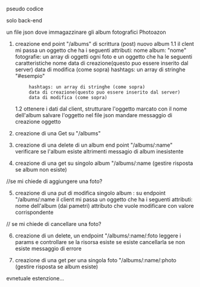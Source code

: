 pseudo codice

solo back-end

un file json dove immagazzinare gli album fotografici Photoazon

1. creazione end point "/albums" di scrittura (post) nuovo album
    1.1 il clent mi passa un oggetto che ha i seguenti attributi:
            nome album: "nome"
            fotografie: un array di oggetti
                ogni foto e un oggetto che ha le seguenti caratteristiche 
                    nome
                    data di creazione(questo puo essere inserito dal server)
                    data di modifica (come sopra)
                    hashtags: un array di stringhe "#esempio"

            hashtags: un array di stringhe (come sopra)
            data di creazione(questo puo essere inserito dal server)
            data di modifica (come sopra)
    1.2 ottenere i dati dal client, 
    strutturare l'oggetto marcato con il nome dell'album
    salvare l'oggetto nel file json
    mandare messaggio di creazione oggetto

2. creazione di una Get su "/albums" 

3. creazione di una delete di un album
    end point "/albums/:name"
    verificare se l'album esiste altrimenti messagio di album inesistente

4. creazione di una get su singolo album "/albums/:name (gestire risposta se album non esiste)


//se mi chiede di aggiungere una foto?

5.  creazione di una put di modifica singolo album :
    su endpoint "/albums/:name
    il client mi passa un oggetto che ha i seguenti attributi:
        nome dell'album (dai pametri)
        attributo che vuole modificare con valore corrispondente

// se mi chiede di cancellare una foto?

6. creazione di un delete, un endpoint "/albums/:name/:foto
    leggere i params e controllare se la risorsa esiste
    se esiste cancellarla
    se non esiste messaggio di errore

7. creazione di una get per una singola foto "/albums/:name/:photo
    (gestire risposta se album esiste)

evnetuale estenzione...